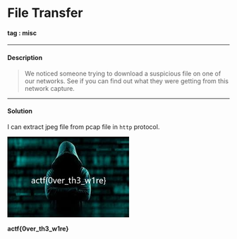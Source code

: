 # **File Transfer**

#### tag : misc

-----------------------------------------------

#### Description

>We noticed someone trying to download a suspicious file on one of our networks. See if you can find out what they were getting from this network capture.

-----------------------------------------------

#### Solution

I can extract jpeg file from pcap file in `http` protocol.

![image](./f2J0Qi.jpeg)

**actf{0ver_th3_w1re}**
